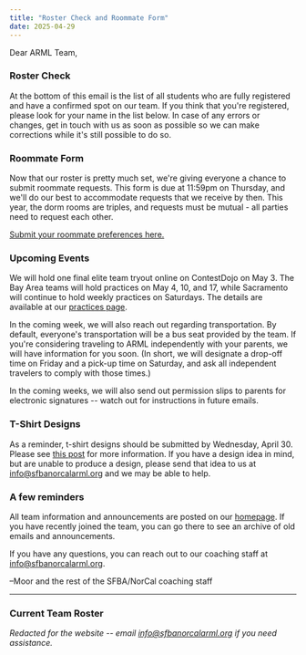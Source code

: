 ```yaml
---
title: "Roster Check and Roommate Form"
date: 2025-04-29
---
```


Dear ARML Team,

### Roster Check

At the bottom of this email is the list of all students who are fully registered
and have a confirmed spot on our team. If you think that you're registered,
please look for your name in the list below. In case of any errors or changes,
get in touch with us as soon as possible so we can make corrections while it's
still possible to do so.

### Roommate Form

Now that our roster is pretty much set, we're giving everyone a chance to submit
roommate requests. This form is due at 11:59pm on Thursday, and we'll do our
best to accommodate requests that we receive by then. This year, the dorm rooms
are triples, and requests must be mutual - all parties need to request each
other.

[Submit your roommate preferences here.](https://forms.gle/JCXgqdhLwvioFAx38)

### Upcoming Events

We will hold one final elite team tryout online on ContestDojo on May 3. The
Bay Area teams will hold practices on May 4, 10, and 17, while Sacramento will
continue to hold weekly practices on Saturdays. The details are available at
our [practices page](/practices).

In the coming week, we will also reach out regarding transportation.  By
default, everyone's transportation will be a bus seat provided by the team. If
you're considering traveling to ARML independently with your parents, we will
have information for you soon. (In short, we will designate a drop-off time on
Friday and a pick-up time on Saturday, and ask all independent travelers to
comply with those times.)

In the coming weeks, we will also send out permission slips to parents
for electronic signatures -- watch out for instructions in future emails.

### T-Shirt Designs

As a reminder, t-shirt designs should be submitted by Wednesday, April 30.
Please see [this post](/news/season-2025/shirt-design/) for more information.  If you have
a design idea in mind, but are unable to produce a design, please send that idea
to us at info@sfbanorcalarml.org and we may be able to help.

### A few reminders

All team information and announcements are posted on our [homepage](/).
If you have recently joined the team, you can go there to see an archive of old
emails and announcements. 

If you have any questions, you can reach out to our coaching staff at
info@sfbanorcalarml.org.

–Moor and the rest of the SFBA/NorCal coaching staff

---

### Current Team Roster

*Redacted for the website -- email info@sfbanorcalarml.org if you need
assistance.*
